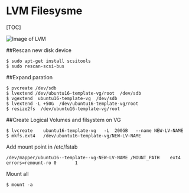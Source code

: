 # LVM Filesysme
[TOC]

![Image of LVM](http://linux.macrofinances.com/wp-content/uploads/2015/12/lvm.jpg)


##Rescan new disk device
```
$ sudo apt-get install scsitools
$ sudo rescan-scsi-bus
```
##Expand paration
```
$ pvcreate /dev/sdb
$ lvextend /dev/ubuntu16-template-vg/root  /dev/sdb
$ vgextend  ubuntu16-template-vg  /dev/sdb
$ lvextend -L +50G  /dev/ubuntu16-template-vg/root
$ resize2fs  /dev/ubuntu16-template-vg/root
```
##Create Logical Volumes and filsystem on VG
```
$ lvcreate    ubuntu16-template-vg   -L  200GB   --name NEW-LV-NAME
$ mkfs.ext4   /dev/ubuntu16-template-vg/NEW-LV-NAME
```
Add mount point in /etc/fstab
```
/dev/mapper/ubuntu16--template--vg-NEW-LV-NAME /MOUNT_PATH    ext4    errors=remount-ro 0       1
```
Mount all
```
$ mount -a
```


